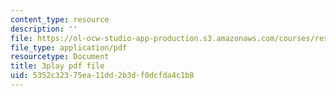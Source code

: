 ```yaml
---
content_type: resource
description: ''
file: https://ol-ocw-studio-app-production.s3.amazonaws.com/courses/res-6-012-introduction-to-probability-spring-2018/5352c32375ea11dd2b3df0dcfda4c1b8_BlO3xyeaZME.pdf
file_type: application/pdf
resourcetype: Document
title: 3play pdf file
uid: 5352c323-75ea-11dd-2b3d-f0dcfda4c1b8
---
```


